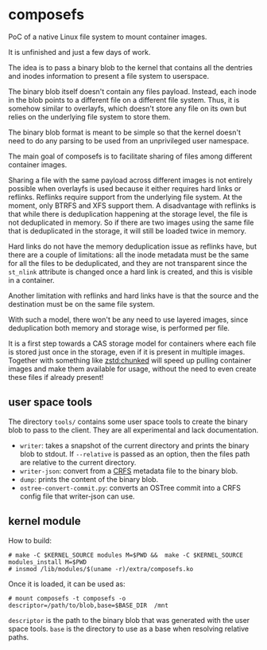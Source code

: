 # composefs

PoC of a native Linux file system to mount container images.

It is unfinished and just a few days of work.

The idea is to pass a binary blob to the kernel that contains all the dentries and inodes information to present a file system to userspace.

The binary blob itself doesn't contain any files payload.  Instead, each inode in the blob points to a different file on a different file system. Thus, it is somehow similar to overlayfs, which doesn't store any file on its own but relies on the underlying file system to store them.

The binary blob format is meant to be simple so that the kernel doesn't need to do any parsing to be used from an unprivileged user namespace.

The main goal of composefs is to facilitate sharing of files among different container images.

Sharing a file with the same payload across different images is not entirely possible when overlayfs is used because it either requires hard links or reflinks.
Reflinks require support from the underlying file system.  At the moment, only BTRFS and XFS support them.  A disadvantage with reflinks is that while there is deduplication happening at the storage level, the file is not deduplicated in memory.  So if there are two images using the same file that is deduplicated in the storage, it will still be loaded twice in memory.

Hard links do not have the memory deduplication issue as reflinks have, but there are a couple of limitations: all the inode metadata must be the same for all the files to be deduplicated, and they are not transparent since the `st_nlink` attribute is changed once a hard link is created, and this is visible in a container.

Another limitation with reflinks and hard links have is that the source and the destination must be on the same file system.

With such a model, there won't be any need to use layered images, since deduplication both memory and storage wise, is performed per file.

It is a first step towards a CAS storage model for containers where each file is stored just once in the storage, even if it is present in multiple images.  Together with something like [zstd:chunked](https://github.com/containers/storage/pull/775) will speed up pulling container images and make them available for usage, without the need to even create these files if already present!

## user space tools

The directory `tools/` contains some user space tools to create the binary blob to pass to the client.  They are all experimental and lack documentation.

- `writer`: takes a snapshot of the current directory and prints the binary blob to stdout.  If `--relative` is passed as an option, then the files path are relative to the current directory.
- `writer-json`: convert from a [CRFS](https://github.com/google/crfs) metadata file to the binary blob.
- `dump`: prints the content of the binary blob.
- `ostree-convert-commit.py`: converts an OSTree commit into a CRFS config file that writer-json can use.

## kernel module

How to build:
```
# make -C $KERNEL_SOURCE modules M=$PWD &&  make -C $KERNEL_SOURCE modules_install M=$PWD
# insmod /lib/modules/$(uname -r)/extra/composefs.ko
```

Once it is loaded, it can be used as:

```
# mount composefs -t composefs -o descriptor=/path/to/blob,base=$BASE_DIR  /mnt
```

`descriptor` is the path to the binary blob that was generated with  the user space tools.
`base` is the directory to use as a base when resolving relative paths.
